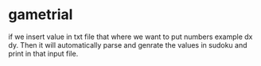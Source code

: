 # gametrial

if we insert value in txt file that where we want to put numbers example dx dy. Then it will automatically parse and genrate the values in sudoku and print in that input file.
